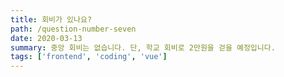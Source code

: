```yaml
---
title: 회비가 있나요?
path: /question-number-seven
date: 2020-03-13
summary: 중앙 회비는 없습니다. 단, 학교 회비로 2만원을 걷을 예정입니다.
tags: ['frontend', 'coding', 'vue']
---
```




